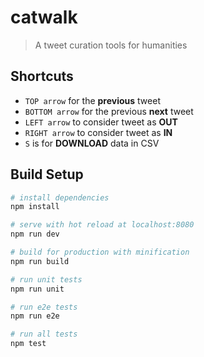 # catwalk

> A tweet curation tools for humanities 


## Shortcuts

- `TOP arrow` for the **previous** tweet
- `BOTTOM arrow` for the previous **next** tweet
- `LEFT arrow` to consider tweet as **OUT**
- `RIGHT arrow` to consider tweet as **IN**
- `S` is for **DOWNLOAD** data in CSV 


## Build Setup

``` bash
# install dependencies
npm install

# serve with hot reload at localhost:8080
npm run dev

# build for production with minification
npm run build

# run unit tests
npm run unit

# run e2e tests
npm run e2e

# run all tests
npm test
```
